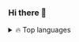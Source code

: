 ### Hi there 👋

<details>
  <summary>🔥 Top languages</summary>
  <br>
  
  
  [![Top Langs](https://github-readme-stats.vercel.app/api/top-langs/?username=harshithadev&layout=compact&theme=dark)](https://github.com/georginapuig/github-readme-stats)
</details>
<!--
**harshithadev/harshithadev** is a ✨ _special_ ✨ repository because its `README.md` (this file) appears on your GitHub profile.

Here are some ideas to get you started:

- 🔭 I’m currently working on ...
- 🌱 I’m currently learning ...
- 👯 I’m looking to collaborate on ...
- 🤔 I’m looking for help with ...
- 💬 Ask me about ...
- 📫 How to reach me: ...
- 😄 Pronouns: ...
- ⚡ Fun fact: ...
-->
